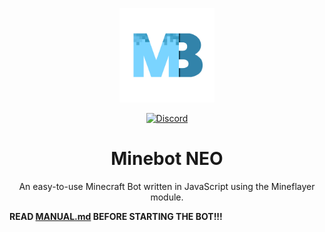 <p align="center">
<img src="images/logo.png" alt="minebot-neo-logo" width="30%"/>
</p>

<div align="center">
    <a href="https://discord.gg/CKySgRzUYp"><img src="https://img.shields.io/discord/1281277709649055855?color=blue&label=Discord&logo=Discord&style=for-the-badge)](https://discord.gg/CKySgRzUYp" alt="Discord"/></a>
    <br>
</div>

<h1 align="center">Minebot NEO</h1>
<p align="center">An easy-to-use Minecraft Bot written in JavaScript using the Mineflayer module.</p>



**READ [MANUAL.md](MANUAL.md) BEFORE STARTING THE BOT!!!**
